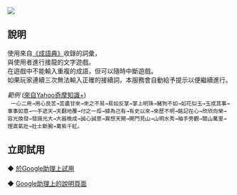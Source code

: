 [![](https://lh3.googleusercontent.com/jgOHyXLYLFSqbnQFpS8ax8Y_I0nT7UYcPqyzSNjoOBx0Od3CnMQ05OiL6DV8rg_L2gHrVgyt9CY1=s81)](https://assistant.google.com/services/a/uid/0000005fc779da97)

說明
-------
使用來自[《成語典》](http://dict.idioms.moe.edu.tw/cydic/index.htm)收錄的詞彙，  
與使用者進行接龍的文字遊戲。  
在遊戲中不能輸入重複的成語，但可以隨時中斷遊戲。  
如果玩家連續三次無法輸入正確的接續詞，本服務會自動給予提示以便繼續進行。

*範例* ([來自Yahoo奇摩知識+](https://tw.answers.yahoo.com/question/index?qid=20110124000010KK04980))  
``` 一心二用→用心良苦→苦盡甘來→來之不易→易如反掌→掌上明珠→豬狗不如→如花似玉→玉成其事→事事如意→一手遮天→天翻地覆→付之一炬→據為己有→有史以來→來歷不明→銘記在心→欣欣向榮→容光煥發→發揚光大→大器晚成→誠心誠意→異想天開→開門見山→山明水秀→袖手旁觀→關山萬里→理直氣壯→壯士斷腕→萬紫千紅。```

立即試用
-------
◆ [於Google助理上試用](https://assistant.google.com/services/invoke/uid/0000005fc779da97)
  
◆ [Google助理上的說明頁面](https://assistant.google.com/services/a/uid/0000005fc779da97)
